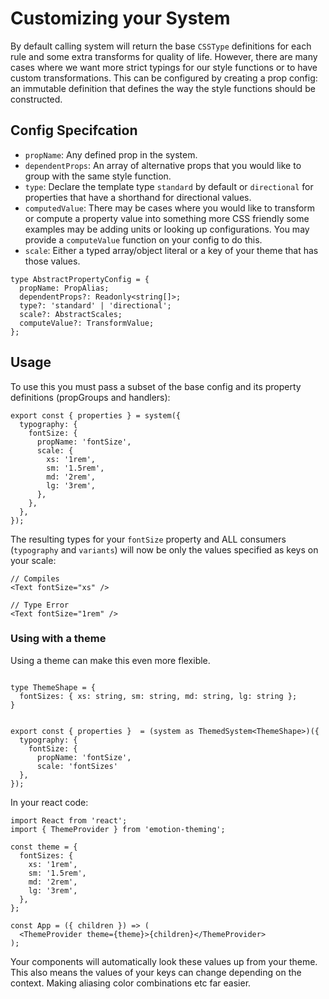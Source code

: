 # Customizing your System

By default calling system will return the base `CSSType` definitions for each rule and some extra transforms for quality of life. However,
there are many cases where we want more strict typings for our style functions or to have custom transformations. This can be configured
by creating a prop config: an immutable definition that defines the way the style functions should be constructed.

## Config Specifcation

- `propName`: Any defined prop in the system.
- `dependentProps`: An array of alternative props that you would like to group with the same style function.
- `type`: Declare the template type `standard` by default or `directional` for properties that have a shorthand for directional values.
- `computedValue`: There may be cases where you would like to transform or compute a property value into something more CSS
  friendly some examples may be adding units or looking up configurations. You may provide a `computeValue` function on your config to do this.
- `scale`: Either a typed array/object literal or a key of your theme that has those values.

```tsx
type AbstractPropertyConfig = {
  propName: PropAlias;
  dependentProps?: Readonly<string[]>;
  type?: 'standard' | 'directional';
  scale?: AbstractScales;
  computeValue?: TransformValue;
};
```

## Usage

To use this you must pass a subset of the base config and its property definitions (propGroups and handlers):

```tsx
export const { properties } = system({
  typography: {
    fontSize: {
      propName: 'fontSize',
      scale: {
        xs: '1rem',
        sm: '1.5rem',
        md: '2rem',
        lg: '3rem',
      },
    },
  },
});
```

The resulting types for your `fontSize` property and ALL consumers (`typography` and `variants`) will now be only the values specified as keys on your scale:

```tsx
// Compiles
<Text fontSize="xs" />

// Type Error
<Text fontSize="1rem" />
```

### Using with a theme

Using a theme can make this even more flexible.

```tsx

type ThemeShape = {
  fontSizes: { xs: string, sm: string, md: string, lg: string };
}


export const { properties }  = (system as ThemedSystem<ThemeShape>)({
  typography: {
    fontSize: {
      propName: 'fontSize',
      scale: 'fontSizes'
  },
});
```

In your react code:

```tsx
import React from 'react';
import { ThemeProvider } from 'emotion-theming';

const theme = {
  fontSizes: {
    xs: '1rem',
    sm: '1.5rem',
    md: '2rem',
    lg: '3rem',
  },
};

const App = ({ children }) => (
  <ThemeProvider theme={theme}>{children}</ThemeProvider>
);
```

Your components will automatically look these values up from your theme. This also means the values of your keys can change depending on the context.
Making aliasing color combinations etc far easier.
